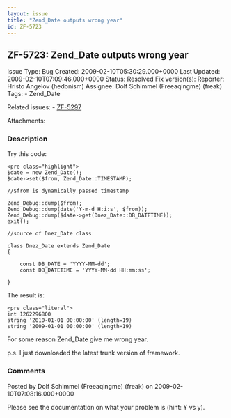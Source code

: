 ```yaml
---
layout: issue
title: "Zend_Date outputs wrong year"
id: ZF-5723
---
```


ZF-5723: Zend\_Date outputs wrong year
--------------------------------------

 Issue Type: Bug Created: 2009-02-10T05:30:29.000+0000 Last Updated: 2009-02-10T07:09:46.000+0000 Status: Resolved Fix version(s): 
 Reporter:  Hristo Angelov (hedonism)  Assignee:  Dolf Schimmel (Freeaqingme) (freak)  Tags: - Zend\_Date
 
 Related issues: - [ZF-5297](/issues/browse/ZF-5297)
 
 Attachments: 
### Description

Try this code:

 
    <pre class="highlight">
    $date = new Zend_Date();
    $date->set($from, Zend_Date::TIMESTAMP);
    
    //$from is dynamically passed timestamp
    
    Zend_Debug::dump($from);
    Zend_Debug::dump(date('Y-m-d H:i:s', $from)); 
    Zend_Debug::dump($date->get(Dnez_Date::DB_DATETIME));
    exit();
    
    //source of Dnez_Date class
    
    class Dnez_Date extends Zend_Date
    {
    
        const DB_DATE = 'YYYY-MM-dd';
        const DB_DATETIME = 'YYYY-MM-dd HH:mm:ss';
    
    }


The result is:

 
    <pre class="literal">
    int 1262296800
    string '2010-01-01 00:00:00' (length=19)
    string '2009-01-01 00:00:00' (length=19)


For some reason Zend\_Date give me wrong year.

p.s. I just downloaded the latest trunk version of framework.

 

 

### Comments

Posted by Dolf Schimmel (Freeaqingme) (freak) on 2009-02-10T07:08:16.000+0000

Please see the documentation on what your problem is (hint: Y vs y).

 

 